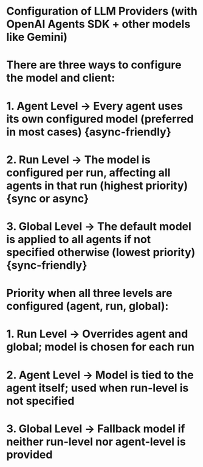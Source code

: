 # Configuration of LLM Providers (with OpenAI Agents SDK + other models like Gemini)
# There are three ways to configure the model and client:

# 1. Agent Level -> Every agent uses its own configured model (preferred in most cases) {async-friendly}
# 2. Run Level -> The model is configured per run, affecting all agents in that run (highest priority) {sync or async}
# 3. Global Level -> The default model is applied to all agents if not specified otherwise (lowest priority) {sync-friendly}

# Priority when all three levels are configured (agent, run, global):
# 1. Run Level -> Overrides agent and global; model is chosen for each run
# 2. Agent Level -> Model is tied to the agent itself; used when run-level is not specified
# 3. Global Level -> Fallback model if neither run-level nor agent-level is provided
